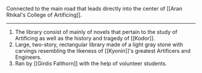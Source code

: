 Connected to the main road that leads directly into the center of [[Aran Rhikal's College of Artificing]].

---
1. The library consist of mainly of novels that pertain to the study of Artificing as well as the history and tragedy of [[Kodor]]. 
2. Large, two-story, rectangular library made of a light gray stone with carvings resembling the likeness of [[Kyonin]]'s greatest Artificers and Engineers.
3. Ran by [[Girdis Falthorn]] with the help of volunteer students.